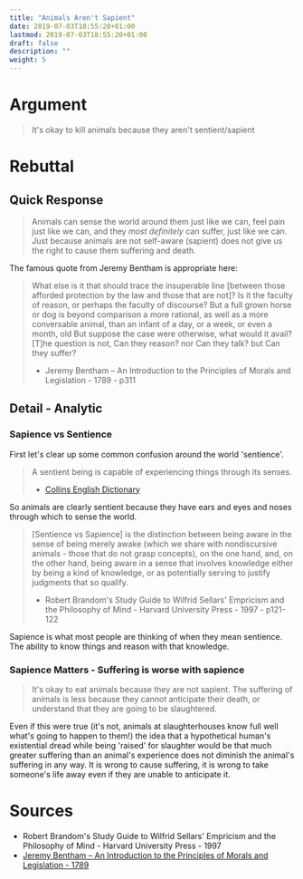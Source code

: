 ```yaml
---
title: "Animals Aren't Sapient"
date: 2019-07-03T18:55:20+01:00
lastmod: 2019-07-03T18:55:20+01:00
draft: false
description: ""
weight: 5
---
```


# Argument 

> It's okay to kill animals because they aren't sentient/sapient

# Rebuttal

## Quick Response

> Animals can sense the world around them just like we can, feel pain just like we can, and they _most definitely_ can suffer, just like we can. Just because animals are not self-aware (sapient) does not give us the right to cause them suffering and death. 

The famous quote from Jeremy Bentham is appropriate here: 

> What else is it that should trace the insuperable line [between those afforded protection by the law and those that are not]? Is it the faculty of reason, or perhaps the faculty of discourse? But a full grown horse or dog is beyond comparison a more rational, as well as a more conversable animal, than an infant of a day, or a week, or even a month, old But suppose the case were otherwise, what would it avail? [T]he question is not, Can they reason? nor Can they talk? but Can they suffer?  
>  - Jeremy Bentham – An Introduction to the Principles of Morals and Legislation - 1789 - p311

## Detail - Analytic 

### Sapience vs Sentience

First let's clear up some common confusion around the world 'sentience'. 

> A sentient being is capable of experiencing things through its senses.  
> - [Collins English Dictionary](https://www.collinsdictionary.com/dictionary/english/sentient)

So animals are clearly sentient because they have ears and eyes and noses through which to sense the world.

> [Sentience vs Sapience] is the distinction between being aware in the sense of being merely
awake (which we share with nondiscursive animals - those that do not grasp concepts), on the one hand, and, on the other hand, being aware in a sense that involves knowledge either by being a kind of knowledge, or as potentially serving to justify judgments that so qualify.  
> - Robert Brandom's Study Guide to Wilfrid Sellars' Empricism and the Philosophy of Mind - Harvard University Press - 1997 - p121-122

Sapience is what most people are thinking of when they mean sentience. The ability to know things and reason with that knowledge.


### Sapience Matters - Suffering is worse with sapience

> It's okay to eat animals because they are not sapient. The suffering of animals is less because they cannot anticipate their death, or understand that they are going to be slaughtered.  

Even if this were true (it's not, animals at slaughterhouses know full well what's going to happen to them!) the idea that a hypothetical human's existential dread while being 'raised' for slaughter would be that much greater suffering than an animal's experience does not diminish the animal's suffering in any way. It is wrong to cause suffering, it is wrong to take someone's life away even if they are unable to anticipate it. 

# Sources

- Robert Brandom's Study Guide to Wilfrid Sellars' Empricism and the Philosophy of Mind - Harvard University Press - 1997 
- [Jeremy Bentham – An Introduction to the Principles of Morals and Legislation - 1789](https://books.google.co.uk/books?id=xqkSAQAAMAAJ&dq=An%20Introduction%20to%20the%20Principles%20of%20Morals%20and%20Legislation&pg=PA311#v=onepage&q&f=false)